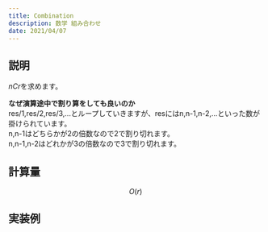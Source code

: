```yaml
---
title: Combination
description: 数学 組み合わせ
date: 2021/04/07
---
```


## 説明
$nCr$を求めます。  

**なぜ演算途中で割り算をしても良いのか**  
res/1,res/2,res/3,...とループしていきますが、resにはn,n-1,n-2,...といった数が掛けられています。  
n,n-1はどちらかが2の倍数なので2で割り切れます。  
n,n-1,n-2はどれかが3の倍数なので3で割り切れます。

## 計算量
$$
O(r)
$$

## 実装例

```cpp import=/assets/Library/math/combination.cpp
```
